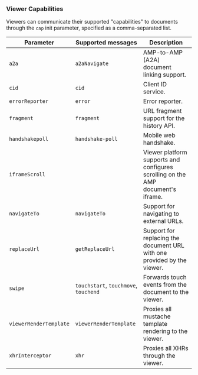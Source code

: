 <!---
Copyright 2018 The AMP HTML Authors. All Rights Reserved.

Licensed under the Apache License, Version 2.0 (the "License");
you may not use this file except in compliance with the License.
You may obtain a copy of the License at

      http://www.apache.org/licenses/LICENSE-2.0

Unless required by applicable law or agreed to in writing, software
distributed under the License is distributed on an "AS-IS" BASIS,
WITHOUT WARRANTIES OR CONDITIONS OF ANY KIND, either express or implied.
See the License for the specific language governing permissions and
limitations under the License.
-->

### Viewer Capabilities

Viewers can communicate their supported "capabilities" to documents through the
`cap` init parameter, specified as a comma-separated list.

| Parameter              | Supported messages                    | Description                                                             |
| ---------------------- | ------------------------------------- | ----------------------------------------------------------------------- |
| `a2a`                  | `a2aNavigate`                         | AMP-to-AMP (A2A) document linking support.                              |
| `cid`                  | `cid`                                 | Client ID service.                                                      |
| `errorReporter`        | `error`                               | Error reporter.                                                         |
| `fragment`             | `fragment`                            | URL fragment support for the history API.                               |
| `handshakepoll`        | `handshake-poll`                      | Mobile web handshake.                                                   |
| `iframeScroll`         |                                       | Viewer platform supports and configures scrolling on the AMP document's iframe. |
| `navigateTo`           | `navigateTo`                          | Support for navigating to external URLs.                                |
| `replaceUrl`           | `getReplaceUrl`                       | Support for replacing the document URL with one provided by the viewer. |
| `swipe`                | `touchstart`, `touchmove`, `touchend` | Forwards touch events from the document to the viewer.                  |
| `viewerRenderTemplate` | `viewerRenderTemplate`                | Proxies all mustache template rendering to the viewer.                  |
| `xhrInterceptor`       | `xhr`                                 | Proxies all XHRs through the viewer.                                    |
